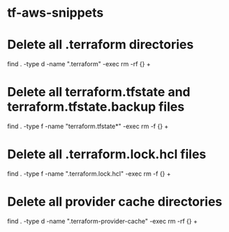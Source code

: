 # tf-aws-snippets

# Delete all .terraform directories
find . -type d -name ".terraform" -exec rm -rf {} +

# Delete all terraform.tfstate and terraform.tfstate.backup files
find . -type f -name "terraform.tfstate*" -exec rm -f {} +

# Delete all .terraform.lock.hcl files
find . -type f -name ".terraform.lock.hcl" -exec rm -f {} +

# Delete all provider cache directories
find . -type d -name ".terraform-provider-cache" -exec rm -rf {} +
